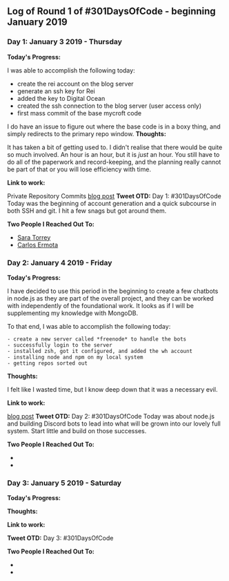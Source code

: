 
## Log of Round 1 of #301DaysOfCode - beginning January 2019

### Day 1: January 3 2019 - Thursday

**Today's Progress:**

I was able to accomplish the following today:
  - create the rei account on the blog server
  - generate an ssh key for Rei
  - added the key to Digital Ocean
  - created the ssh connection to the blog server (user access only)
  - first mass commit of the base mycroft code

I do have an issue to figure out where the base code is in a boxy thing, and simply redirects to the primary repo window.
**Thoughts:**

It has taken a bit of getting used to. I didn't realise that there would be quite so much involved. An hour is an hour, but it is *just* an hour. You still have to do all of the paperwork and record-keeping, and the planning really cannot be part of that or you will lose efficiency with time.

**Link to work:**

Private Repository Commits
[blog post](annwn.wireheadmechanist.com/rei-day-1/)
**Tweet OTD:**
Day 1: #301DaysOfCode Today was the beginning of account generation and a quick subcourse in both SSH and git. I hit a few snags but got around them.


**Two People I Reached Out To:**

 - [Sara Torrey](https://twitter.com/SaraTorrey)
 - [Carlos Ermota](https://twitter.com/carlosermota)

### Day 2: January 4 2019 - Friday

**Today's Progress:**

I have decided to use this period in the beginning to create a few chatbots in node.js as they are part of the overall project, and they can be worked with independently of the foundational work. It looks as if I will be supplementing my knowledge with MongoDB.

To that end, I was able to accomplish the following today:

    - create a new server called *freenode* to handle the bots
    - successfully login to the server
    - installed zsh, got it configured, and added the wh account
    - installing node and npm on my local system
    - getting repos sorted out

**Thoughts:**

I felt like I wasted time, but I know deep down that it was a necessary evil.

**Link to work:**

[blog post](https://annwn.wireheadmechanist.com/day-2-project-rei/)
**Tweet OTD:**
Day 2: #301DaysOfCode Today was about node.js and building Discord bots to lead into what will be grown into our lovely full system. Start little and build on those successes.


**Two People I Reached Out To:**

- [](https://twitter.com/)
- [](https://twitter.com/)

### Day 3: January 5 2019 - Saturday

**Today's Progress:**


**Thoughts:**


**Link to work:**

**Tweet OTD:**
Day 3: #301DaysOfCode


**Two People I Reached Out To:**

- [](https://twitter.com/)
- [](https://twitter.com/)

